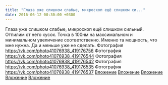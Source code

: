 ```yaml
---
title: "Глаза уже слишком слабые, микроскоп ещё слишком си..."
date: 2016-06-12 00:30:00 +0300
---
```


Глаза уже слишком слабые, микроскоп ещё слишком сильный. Отпилим от него кусок. Точка в 100нм на максимальном и минимальном увеличение соответственно. Именно та мощность, что мне нужна. Да и меньше уже не сделать.
Фотография
<a class="vk-attach" href="https://vk.com/photo41076938_419176756">https://vk.com/photo41076938_419176756</a>
Фотография
<a class="vk-attach" href="https://vk.com/photo41076938_419176544">https://vk.com/photo41076938_419176544</a>
Фотография
<a class="vk-attach" href="https://vk.com/photo41076938_419176542">https://vk.com/photo41076938_419176542</a>
Фотография
<a class="vk-attach" href="https://vk.com/photo41076938_419176535">https://vk.com/photo41076938_419176535</a>
Фотография
<a class="vk-attach" href="https://vk.com/photo41076938_419176537">https://vk.com/photo41076938_419176537</a>
<a class="vk-attach" href="https://vk.com/photo41076938_419176756">Вложение</a>
<a class="vk-attach" href="https://vk.com/photo41076938_419176544">Вложение</a>
<a class="vk-attach" href="https://vk.com/photo41076938_419176542">Вложение</a>
<a class="vk-attach" href="https://vk.com/photo41076938_419176535">Вложение</a>
<a class="vk-attach" href="https://vk.com/photo41076938_419176537">Вложение</a>
